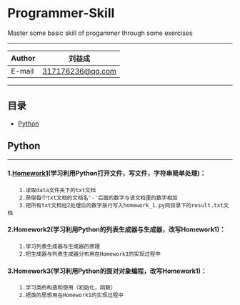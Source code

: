 Programmer-Skill
===========================
Master some basic skill of progammer through some exercises
****

|Author|刘益成|
|---|---
|E-mail|317176236@qq.com

****
## 目录
* [Python](#Python)



## Python
------
#### 1.[Homework1](./Python-homework/homework_one)(学习利用Python打开文件，写文件，字符串简单处理)：             
      　1.读取data文件夹下的txt文档    
      　2.获取每个txt文档的文档名'-'后面的数字与该文档里的数字相加    
      　3.把所有txt文档经2处理后的数字按行写入homework_1.py同目录下的result.txt文档   
#### 2.Homework2(学习利用Python的列表生成器与生成器，改写Homework1)：          
      　1.学习列表生成器与生成器的原理        
      　2.把生成器与列表生成器分布用在Homework1的实现过程中      
#### 3.Homework3(学习利用Python的面对对象编程，改写Homework1)：          
      　1.学习类的构造和使用（初始化，函数）        
      　2.把类的思想用在Homework1的实现过程中 
